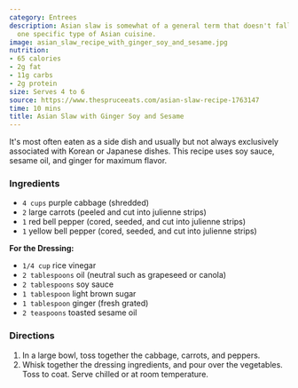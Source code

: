 ```yaml
---
category: Entrees
description: Asian slaw is somewhat of a general term that doesn't fall neatly under
  one specific type of Asian cuisine.
image: asian_slaw_recipe_with_ginger_soy_and_sesame.jpg
nutrition:
- 65 calories
- 2g fat
- 11g carbs
- 2g protein
size: Serves 4 to 6
source: https://www.thespruceeats.com/asian-slaw-recipe-1763147
time: 10 mins
title: Asian Slaw with Ginger Soy and Sesame
---
```


 It's most often eaten as a side dish and usually but not always exclusively associated with Korean or Japanese dishes. This recipe uses soy sauce, sesame oil, and ginger for maximum flavor.

### Ingredients

* `4 cups` purple cabbage (shredded)
* `2` large carrots (peeled and cut into julienne strips)
* `1` red bell pepper (cored, seeded, and cut into julienne strips)
* `1` yellow bell pepper (cored, seeded, and cut into julienne strips)

**For the Dressing:**

* `1/4 cup` rice vinegar
* `2 tablespoons` oil (neutral such as grapeseed or canola)
* `2 tablespoons` soy sauce
* `1 tablespoon` light brown sugar
* `1 tablespoon` ginger (fresh grated)
* `2 teaspoons` toasted sesame oil

### Directions

1. In a large bowl, toss together the cabbage, carrots, and peppers.
2. Whisk together the dressing ingredients, and pour over the vegetables. Toss to coat. Serve chilled or at room temperature.